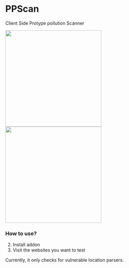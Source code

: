 # PPScan


Client Side Protype pollution Scanner


<img src="https://github.com/msrkp/PPScan/blob/main/images/example.png" width="300"/>

<img src="https://github.com/msrkp/PPScan/blob/main/images/example0.png" width="300"/>


### How to use?
2. Install addon 
3. Visit the websites you want to test


Currently, it only checks for vulnerable location parsers. 

